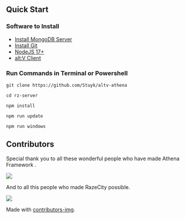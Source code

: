
## Quick Start

### Software to Install

- [Install MongoDB Server](https://www.mongodb.com/try/download/community)
- [Install Git](https://git-scm.com/downloads)
- [NodeJS 17+](https://nodejs.org/en/download/)
- [alt:V Client](https://altv.mp/)

### Run Commands in Terminal or Powershell

```
git clone https://github.com/Stuyk/altv-athena
```

```
cd rz-server
```

```
npm install
```

```
npm run update
```

```
npm run windows
```

## Contributors

Special thank you to all these wonderful people who have made Athena Framework .

<a href = "https://github.com/stuyk/altv-athena/graphs/contributors">
  <img src="https://contrib.rocks/image?repo=stuyk/altv-athena"/>
</a>

And to all this people who made RazeCity possible.

<a href="https://github.com/RazeCity/public/graphs/contributors">
  <img src="https://contrib.rocks/image?repo=RazeCity/public" />
</a>


Made with [contributors-img](https://contrib.rocks).
